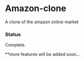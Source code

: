 # Amazon-clone
A clone of the amazon online market 

### Status
Complete.

**more features will be added soon...
